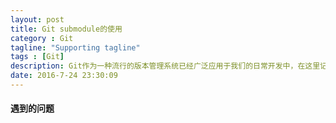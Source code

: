 ```yaml
---
layout: post
title: Git submodule的使用
category : Git
tagline: "Supporting tagline"
tags : [Git]
description: Git作为一种流行的版本管理系统已经广泛应用于我们的日常开发中，在这里记录下日常遇到的关于git的常见用法，以备后续查询。
date: 2016-7-24 23:30:09
---
```


#### 遇到的问题





